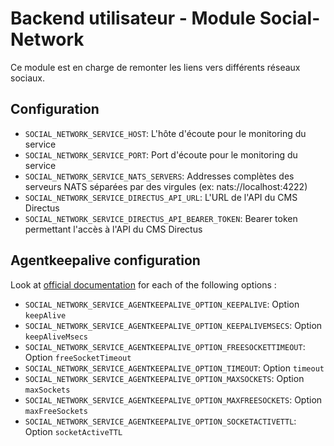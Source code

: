 # Backend utilisateur - Module Social-Network

Ce module est en charge de remonter les liens vers différents réseaux sociaux.

## Configuration
- `SOCIAL_NETWORK_SERVICE_HOST`: L'hôte d'écoute pour le monitoring du service
- `SOCIAL_NETWORK_SERVICE_PORT`: Port d'écoute pour le monitoring du service
- `SOCIAL_NETWORK_SERVICE_NATS_SERVERS`: Addresses complètes des serveurs NATS séparées par des virgules (ex: nats://localhost:4222)
- `SOCIAL_NETWORK_SERVICE_DIRECTUS_API_URL`: L'URL de l'API du CMS Directus
- `SOCIAL_NETWORK_SERVICE_DIRECTUS_API_BEARER_TOKEN`: Bearer token permettant l'accès à l'API du CMS Directus

## Agentkeepalive configuration
Look at [official documentation](https://github.com/node-modules/agentkeepalive#new-agentoptions) for each of the following options :
- `SOCIAL_NETWORK_SERVICE_AGENTKEEPALIVE_OPTION_KEEPALIVE`: Option `keepAlive`
- `SOCIAL_NETWORK_SERVICE_AGENTKEEPALIVE_OPTION_KEEPALIVEMSECS`: Option `keepAliveMsecs`
- `SOCIAL_NETWORK_SERVICE_AGENTKEEPALIVE_OPTION_FREESOCKETTIMEOUT`: Option `freeSocketTimeout`
- `SOCIAL_NETWORK_SERVICE_AGENTKEEPALIVE_OPTION_TIMEOUT`: Option `timeout`
- `SOCIAL_NETWORK_SERVICE_AGENTKEEPALIVE_OPTION_MAXSOCKETS`: Option `maxSockets`
- `SOCIAL_NETWORK_SERVICE_AGENTKEEPALIVE_OPTION_MAXFREESOCKETS`: Option `maxFreeSockets`
- `SOCIAL_NETWORK_SERVICE_AGENTKEEPALIVE_OPTION_SOCKETACTIVETTL`: Option `socketActiveTTL`